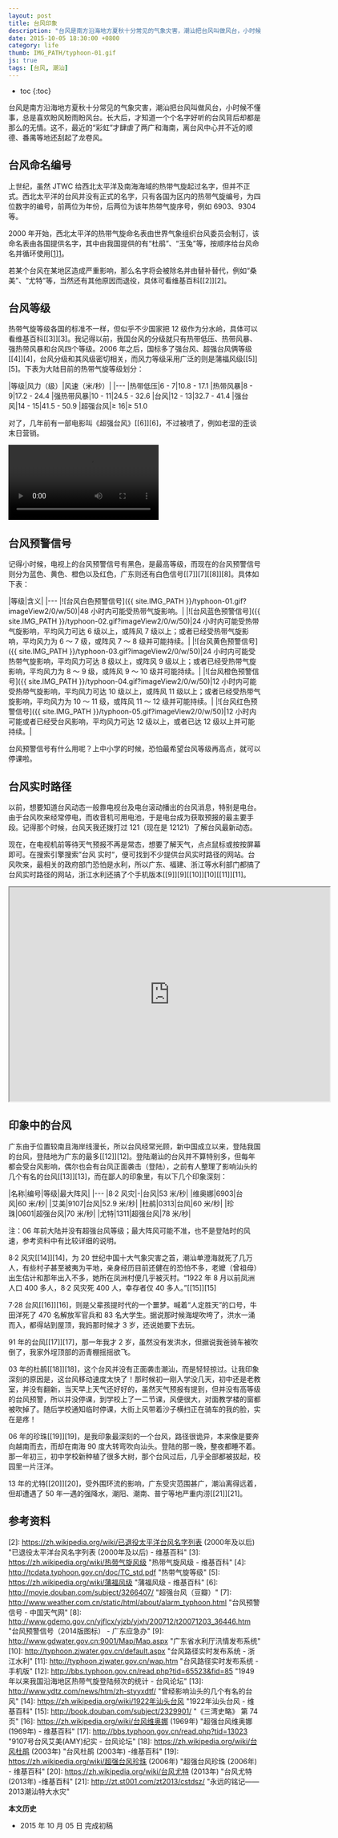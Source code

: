 ```yaml
---
layout: post
title: 台风印象
description: "台风是南方沿海地方夏秋十分常见的气象灾害，潮汕把台风叫做风台，小时候不懂事，总是喜欢盼风盼雨盼风台。长大后，才知道一个个名字好听的台风背后却都是那么的无情。"
date: 2015-10-05 18:30:00 +0800
category: life
thumb: IMG_PATH/typhoon-01.gif
js: true
tags: [台风, 潮汕]
---
```


* toc
{:toc}

台风是南方沿海地方夏秋十分常见的气象灾害，潮汕把台风叫做风台，小时候不懂事，总是喜欢盼风盼雨盼风台。长大后，才知道一个个名字好听的台风背后却都是那么的无情。这不，最近的“彩虹”才肆虐了两广和海南，离台风中心并不近的顺德、番禺等地还刮起了龙卷风。

## 台风命名编号

上世纪，虽然 JTWC 给西北太平洋及南海海域的热带气旋起过名字，但并不正式。西北太平洋的台风并没有正式的名字，只有各国为区内的热带气旋编号，为四位数字的编号，前两位为年份，后两位为该年热带气旋序号，例如 6903、9304 等。

2000 年开始，西北太平洋的热带气旋命名表由世界气象组织台风委员会制订，该命名表由各国提供名字，其中由我国提供的有“杜鹃”、“玉兔”等，按顺序给台风命名并循环使用[[1]][1]。

若某个台风在某地区造成严重影响，那么名字将会被除名并由替补替代，例如“桑美”、“尤特”等，当然还有其他原因而退役，具体可看维基百科[[2]][2]。

## 台风等级

热带气旋等级各国的标准不一样，但似乎不少国家把 12 级作为分水岭，具体可以看维基百科[[3]][3]。我记得以前，我国台风的分级就只有热带低压、热带风暴、强热带风暴和台风四个等级。2006 年之后，国标多了强台风、超强台风俩等级[[4]][4]，台风分级和其风级密切相关，而风力等级采用广泛的则是蒲福风级[[5]][5]。下表为大陆目前的热带气旋等级划分：

|等级|风力（级）|风速（米/秒）|
|---
|热带低压|6 - 7|10.8 - 17.1
|热带风暴|8 - 9|17.2 - 24.4
|强热带风暴|10 - 11|24.5 - 32.6
|台风|12 - 13|32.7 - 41.4
|强台风|14 - 15|41.5 - 50.9
|超强台风|≥ 16|≥ 51.0

对了，几年前有一部电影叫《超强台风》[[6]][6]，不过被喷了，例如老湿的歪谈末日营销。

<video class="video" controls>
  <source src="{{ site.IMG_PATH }}/typhoon-doom-and-disaster.mp4" type="video/mp4" />
  <source src="{{ site.IMG_PATH }}/typhoon-doom-and-disaster.webm" type="video/webm" />
  <source src="{{ site.IMG_PATH }}/typhoon-doom-and-disaster.ogv" type="video/ogg" />
  <embed src="{{ site.IMG_PATH }}/flvplayer.swf" allowfullscreen="true" flashvars="vcastr_file={{ site.IMG_PATH }}/typhoon-doom-and-disaster.flv&amp;IsAutoPlay=0&amp;IsContinue=1" quality="high" pluginspage="http://www.macromedia.com/go/getflashplayer" type="application/x-shockwave-flash" width="640" height="480" />  
</video>

## 台风预警信号

记得小时候，电视上的台风预警信号有黑色，是最高等级，而现在的台风预警信号则分为蓝色、黄色、橙色以及红色，广东则还有白色信号[[7]][7][[8]][8]。具体如下表：

|等级|含义|
|---
|![台风白色预警信号]({{ site.IMG_PATH }}/typhoon-01.gif?imageView2/0/w/50)|48 小时内可能受热带气旋影响。|
|![台风蓝色预警信号]({{ site.IMG_PATH }}/typhoon-02.gif?imageView2/0/w/50)|24 小时内可能受热带气旋影响，平均风力可达 6 级以上，或阵风 7 级以上；或者已经受热带气旋影响，平均风力为 6 ～ 7 级，或阵风 7 ～ 8 级并可能持续。|
|![台风黄色预警信号]({{ site.IMG_PATH }}/typhoon-03.gif?imageView2/0/w/50)|24 小时内可能受热带气旋影响，平均风力可达 8 级以上，或阵风 9 级以上；或者已经受热带气旋影响，平均风力为 8 ～ 9 级，或阵风 9 ～ 10 级并可能持续。|
|![台风橙色预警信号]({{ site.IMG_PATH }}/typhoon-04.gif?imageView2/0/w/50)|12 小时内可能受热带气旋影响，平均风力可达 10 级以上，或阵风 11 级以上；或者已经受热带气旋影响，平均风力为 10 ～ 11 级，或阵风 11 ～ 12 级并可能持续。|
|![台风红色预警信号]({{ site.IMG_PATH }}/typhoon-05.gif?imageView2/0/w/50)|12 小时内可能或者已经受台风影响，平均风力可达 12 级以上，或者已达 12 级以上并可能持续。|

台风预警信号有什么用呢？上中小学的时候，恐怕最希望台风等级再高点，就可以停课啦。

## 台风实时路径

以前，想要知道台风动态一般靠电视台及电台滚动播出的台风消息，特别是电台。由于台风吹来经常停电，而收音机可用电池，于是电台成为获取预报的最主要手段。记得那个时候，台风天我还拨打过 121（现在是 12121）了解台风最新动态。

现在，在电视机前等待天气预报不再是常态，想要了解天气，点点鼠标或按按屏幕即可。在搜索引擎搜索”台风 实时“，便可找到不少提供台风实时路径的网站。台风吹来，最相关的政府部门恐怕是水利，所以广东、福建、浙江等水利部门都搞了台风实时路径的网站，浙江水利还搞了个手机版本[[9]][9][[10]][10][[11]][11]。

<iframe id="zjwater" height="427" width="640" src="http://typhoon.zjwater.gov.cn/wap.htm"></iframe>

## 印象中的台风

广东由于位置较南且海岸线漫长，所以台风经常光顾，新中国成立以来，登陆我国的台风，登陆地为广东的最多[[12]][12]。登陆潮汕的台风并不算特别多，但每年都会受台风影响，偶尔也会有台风正面袭击（登陆），之前有人整理了影响汕头的几个有名的台风[[13]][13]，而在鄙人的印象里，有以下几个印象深刻：

|名称|编号|等级|最大阵风|
|---
|8·2 风灾|-|台风|53 米/秒|
|维奥娜|6903|台风|60 米/秒|
|艾美|9107|台风|52.9 米/秒|
|杜鹃|0313|台风|60 米/秒|
|珍珠|0601|超强台风|70 米/秒|
|尤特|1311|超强台风|78 米/秒|

注：06 年前大陆并没有超强台风等级；最大阵风可能不准，也不是登陆时的风速，参考资料中有比较详细的说明。

8·2 风灾[[14]][14]，为 20 世纪中国十大气象灾害之首，潮汕单澄海就死了几万人，有些村子甚至被夷为平地，亲身经历目前还健在的恐怕不多，老嬤（曾祖母）出生估计和那年出入不多，她所在凤洲村便几乎被灭村。“1922 年 8 月以前凤洲人口 400 多人，8·2 风灾死 400 人，幸存者仅 40 多人。”[[15]][15]

7·28 台风[[16]][16]，则是父辈孩提时代的一个噩梦。喊着“人定胜天”的口号，牛田洋死了 470 名解放军官兵和 83 名大学生。据说那时候海堤吹垮了，洪水一涌而入，都得站到屋顶，我妈那时候才 3 岁，还说她要下去玩。

91 年的台风[[17]][17]，那一年我才 2 岁，虽然没有发洪水，但据说我爸骑车被吹倒了，我家外埕顶部的沥青棚摇摇欲飞。

03 年的杜鹃[[18]][18]，这个台风并没有正面袭击潮汕，而是轻轻掠过。让我印象深刻的原因是，这台风移动速度太快了！那时候初一刚入学没几天，初中还是老教室，并没有翻新，当天早上天气还好好的，虽然天气预报有提到，但并没有高等级的台风预警，所以并没停课，到学校上了一二节课，风便很大，对面教学楼的窗都被吹掉了。随后学校通知临时停课，大街上风带着沙子横扫正在骑车的我的脸，实在是疼！

06 年的珍珠[[19]][19]，是我印象最深刻的一个台风，路径很诡异，本来像是要奔向越南而去，而却在南海 90 度大转弯吹向汕头。登陆的那一晚，整夜都睡不着。那一年初三，初中学校新种植了很多大树，那个台风过后，几乎全部都被拔起，校园里一片汪洋。

13 年的尤特[[20]][20]，受外围环流的影响，广东受灾范围甚广，潮汕离得远着，但却遭遇了 50 年一遇的强降水，潮阳、潮南、普宁等地严重内涝[[21]][21]。

## 参考资料

[1]: https://zh.wikipedia.org/wiki/台风#.E5.91.BD.E5.90.8D.E5.8F.8A.E7.B7.A8.E8.99.9F "台风#命名及编号 - 维基百科"
[2]: https://zh.wikipedia.org/wiki/已退役太平洋台风名字列表 (2000年及以后) "已退役太平洋台风名字列表 (2000年及以后) - 维基百科"
[3]: https://zh.wikipedia.org/wiki/热带气旋风级 "热带气旋风级 - 维基百科"
[4]: http://tcdata.typhoon.gov.cn/doc/TC_std.pdf "热带气旋等级"
[5]: https://zh.wikipedia.org/wiki/蒲福风级 "蒲福风级 - 维基百科"
[6]: http://movie.douban.com/subject/3266407/ "超强台风（豆瓣）"
[7]: http://www.weather.com.cn/static/html/about/alarm_typhoon.html "台风预警信号 - 中国天气网"
[8]: http://www.gdemo.gov.cn/yjflcx/yjzb/yjxh/200712/t20071203_36446.htm "台风预警信号（2014版图标） - 广东应急办"
[9]: http://www.gdwater.gov.cn:9001/Map/Map.aspx "广东省水利厅汛情发布系统"
[10]: http://typhoon.zjwater.gov.cn/default.aspx "台风路径实时发布系统 - 浙江水利"
[11]: http://typhoon.zjwater.gov.cn/wap.htm  "台风路径实时发布系统 - 手机版"
[12]: http://bbs.typhoon.gov.cn/read.php?tid=65523&fid=85 "1949年以来我国沿海地区热带气旋登陆频次的统计 - 台风论坛"
[13]: http://www.ydtz.com/news/htm/zh-styyxdtf/ "曾经影响汕头的几个有名的台风"
[14]: https://zh.wikipedia.org/wiki/1922年汕头台风 "1922年汕头台风 - 维基百科"
[15]: http://book.douban.com/subject/2329901/ "《三湾史略》 第 74 页"
[16]: https://zh.wikipedia.org/wiki/台风维奥娜 (1969年) "超强台风维奥娜 (1969年) - 维基百科"
[17]: http://bbs.typhoon.gov.cn/read.php?tid=13023 "9107号台风艾美(AMY)纪实 - 台风论坛"
[18]: https://zh.wikipedia.org/wiki/台风杜鹃 (2003年) "台风杜鹃 (2003年) -维基百科"
[19]: https://zh.wikipedia.org/wiki/超强台风珍珠 (2006年) "超强台风珍珠 (2006年) - 维基百科"
[20]: https://zh.wikipedia.org/wiki/台风尤特 (2013年) "台风尤特 (2013年) -维基百科"
[21]: http://zt.st001.com/zt2013/cstdsz/ "永远的铭记——2013潮汕特大水灾"

**本文历史**

* 2015 年 10 月 05 日 完成初稿

<!--<script>
  document.querySelector('.video').style.height = document.querySelector('.video').offsetWidth*3/4 + 'px';
  document.querySelector('#zjwater').style.height = document.querySelector('#zjwater').offsetWidth*2/3 + 'px';
  </script>-->
